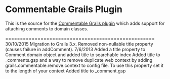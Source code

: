 Commentable Grails Plugin
=========================

This is the source for the [Commentable Grails plugin][1] which adds support for attaching comments to domain classes.

[1]: http://grails.org/plugin/commentable

===================================================
30/10/2015 Migration to Grails 3.x. Removed non-nullable title property (causes failure in addComment).
7/6/2013 Added a title property to Comment domain object and added title to searchable index
         Added title to _comments.gsp and a way to remove duplicate web context by adding grails.commentable.remove.context 
			to config file.  To use this property set it to the length of your context
		Added title to _comment.gsp
		 
